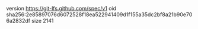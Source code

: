 version https://git-lfs.github.com/spec/v1
oid sha256:2e85897076d6072528f18ea522941409d1f155a35dc2bf8a21b90e706a2832df
size 2141
